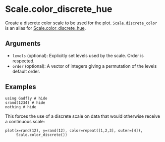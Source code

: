 # Scale.color_discrete_hue

Create a discrete color scale to be used for the plot. `Scale.discrete_color` is an
alias for [Scale.color_discrete_hue](@ref).

## Arguments

  * `levels` (optional): Explicitly set levels used by the scale. Order is
    respected.
  * `order` (optional): A vector of integers giving a permutation of the levels
    default order.

## Examples

```@example 1
using Gadfly # hide
srand(1234) # hide
nothing # hide
```

This forces the use of a discrete scale on data that would otherwise receive a continuous scale:

```@example 1
plot(x=rand(12), y=rand(12), color=repeat([1,2,3], outer=[4]),
     Scale.color_discrete())
```
